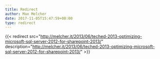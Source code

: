 ```yaml
---
title: Redirect
author: Max Melcher
date: 2017-11-05T15:47:59+00:00
type: redirect
---
```

{{< redirect src="http://melcher.it/2013/06/teched-2013-optimizing-microsoft-sql-server-2012-for-sharepoint-2013/" description="http://melcher.it/2013/06/teched-2013-optimizing-microsoft-sql-server-2012-for-sharepoint-2013/" >}}
